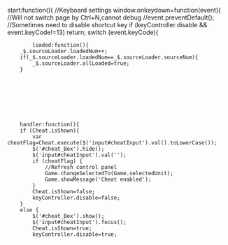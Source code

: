  start:function(){
        //Keyboard settings
        window.onkeydown=function(event){
            //Will not switch page by Ctrl+N,cannot debug
            //event.preventDefault();
            //Sometimes need to disable shortcut key
            if (keyController.disable && event.keyCode!=13) return;
            switch (event.keyCode){
            
            
            
            
            
            
            
            
            loaded:function(){
        _$.sourceLoader.loadedNum++;
        if(_$.sourceLoader.loadedNum==_$.sourceLoader.sourceNum){
            _$.sourceLoader.allLoaded=true;
        }
        
        
        
        
        
        
        
        
        handler:function(){
        if (Cheat.isShown){
            var cheatFlag=Cheat.execute($('input#cheatInput').val().toLowerCase());
            $('#cheat_Box').hide();
            $('input#cheatInput').val('');
            if (cheatFlag) {
                //Refresh control panel
                Game.changeSelectedTo(Game.selectedUnit);
                Game.showMessage('Cheat enabled');
            }
            Cheat.isShown=false;
            keyController.disable=false;
        }
        else {
            $('#cheat_Box').show();
            $('input#cheatInput').focus();
            Cheat.isShown=true;
            keyController.disable=true;